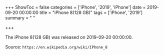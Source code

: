 +++
ShowToc = false
categories = ['iPhone', '2019', 'iPhone']
date = 2019-09-20 00:00:00
title = "iPhone 8(128 GB)"
tags = ['iPhone', '2019']
summary = " "

+++

The iPhone 8(128 GB) was released on 2019-09-20 00:00:00.

Source: `https://en.wikipedia.org/wiki/IPhone_8`
